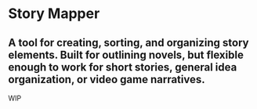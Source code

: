 # Story Mapper

## A tool for creating, sorting, and organizing story elements. Built for outlining novels, but flexible enough to work for short stories, general idea organization, or video game narratives.

WIP